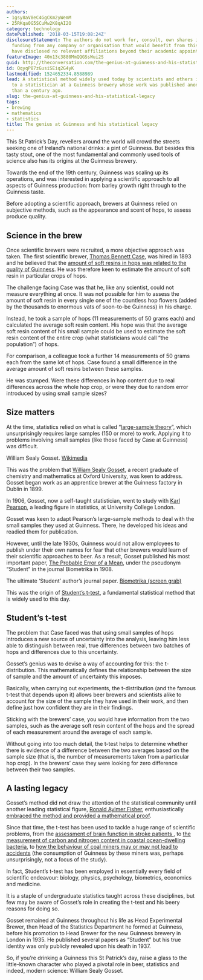```yaml
---
authors:
- 1gsy8aV8eC4GgCKm2yWemM
- 25RKqa0G5SCuMw2K8qAI2O
category: technology
datePublished: '2018-03-15T19:08:24Z'
disclosureStatement: The authors do not work for, consult, own shares in or receive
  funding from any company or organisation that would benefit from this article, and
  have disclosed no relevant affiliations beyond their academic appointment.
featureImage: 40n13c3880MmQQGSsWui2S
guid: http://theconversation.com/the-genius-at-guinness-and-his-statistical-legacy-93134
id: QqyqP87zGusiSEiq2G4yK
lastmodified: 1524652334.8588989
lead: A statistical method widely used today by scientists and others is all thanks
  to a statistician at a Guinness brewery whose work was published anonymously more
  than a century ago.
slug: the-genius-at-guinness-and-his-statistical-legacy
tags:
- brewing
- mathematics
- statistics
title: The genius at Guinness and his statistical legacy
---
```

This St Patrick’s Day, revellers around the world will crowd the streets seeking one of Ireland’s national drinks: a pint of Guinness. But besides this tasty stout, one of the most fundamental and commonly used tools of science also has its origins at the Guinness brewery.

Towards the end of the 19th century, Guinness was scaling up its operations, and was interested in applying a scientific approach to all aspects of Guinness production: from barley growth right through to the Guinness taste. 

Before adopting a scientific approach, brewers at Guinness relied on subjective methods, such as the appearance and scent of hops, to assess produce quality. 


## Science in the brew

Once scientific brewers were recruited, a more objective approach was taken. The first scientific brewer, [Thomas Bennett Case](http://pubs.rsc.org/en/Content/ArticleLanding/1942/JR/JR9420000333), was hired in 1893 and he believed that the [amount of soft resins in hops was related to the quality of Guinness](https://doi.org/10.1257/jep.22.4.199). He was therefore keen to estimate the amount of soft resin in particular crops of hops. 

The challenge facing Case was that he, like any scientist, could not measure everything at once. It was not possible for him to assess the amount of soft resin in every single one of the countless hop flowers (added by the thousands to enormous vats of soon-to-be Guinness) in his charge.

Instead, he took a sample of hops (11 measurements of 50 grams each) and calculated the average soft resin content. His hope was that the average soft resin content of his small sample could be used to estimate the soft resin content of the entire crop (what statisticians would call “the population”) of hops.

For comparison, a colleague took a further 14 measurements of 50 grams each from the same lot of hops. Case found a small difference in the average amount of soft resins between these samples. 

He was stumped. Were these differences in hop content due to real differences across the whole hop crop, or were they due to random error introduced by using small sample sizes? 

## Size matters

At the time, statistics relied on what is called “[large-sample theory](https://www.tandfonline.com/doi/abs/10.1080/00031305.1984.10483195)”, which unsurprisingly requires large samples (150 or more) to work. Applying it to problems involving small samples (like those faced by Case at Guinness) was difficult.

[](https://images.theconversation.com/files/210447/original/file-20180315-113472-pceuzb.jpg?ixlib=rb-1.1.0&q=45&auto=format&w=1000&fit=clip) William Sealy Gosset. [Wikimedia](https://commons.wikimedia.org/wiki/File:William_Sealy_Gosset.jpg)

This was the problem that [William Sealy Gosset](https://www.encyclopediaofmath.org/index.php/Gosset,_William_Sealy), a recent graduate of chemistry and mathematics at Oxford University, was keen to address. Gosset began work as an apprentice brewer at the Guinness factory in Dublin in 1899.

In 1906, Gosset, now a self-taught statistician, went to study with [Karl Pearson](https://www.encyclopediaofmath.org/index.php/Pearson,_Karl), a leading figure in statistics, at University College London. 

Gosset was keen to adapt Pearson’s large-sample methods to deal with the small samples they used at Guinness. There, he developed his ideas and readied them for publication.

However, until the late 1930s, Guinness would not allow employees to publish under their own names for fear that other brewers would learn of their scientific approaches to beer. As a result, Gosset published his most important paper, [The Probable Error of a Mean](https://doi.org/10.1093/biomet/6.1.1), under the pseudonym “Student” in the journal Biometrika in 1908.

[](https://images.theconversation.com/files/210045/original/file-20180313-30958-1d1lew2.png?ixlib=rb-1.1.0&q=45&auto=format&w=1000&fit=clip) The ultimate ‘Student’ author’s journal paper. [Biometrika (screen grab)](https://doi.org/10.1093/biomet/6.1.1)

This was the origin of [Student’s t-test](https://www.britannica.com/science/Students-t-test), a fundamental statistical method that is widely used to this day.

## Student’s t-test

The problem that Case faced was that using small samples of hops introduces a new source of uncertainty into the analysis, leaving him less able to distinguish between real, true differences between two batches of hops and differences due to this uncertainty. 

Gosset’s genius was to devise a way of accounting for this: the t-distribution. This mathematically defines the relationship between the size of sample and the amount of uncertainty this imposes.

Basically, when carrying out experiments, the t-distribution (and the famous t-test that depends upon it) allows beer brewers and scientists alike to account for the size of the sample they have used in their work, and then define just how confident they are in their findings. 

Sticking with the brewers’ case, you would have information from the two samples, such as the average soft resin content of the hops and the spread of each measurement around the average of each sample. 

Without going into too much detail, the t-test helps to determine whether there is evidence of a difference between the two averages based on the sample size (that is, the number of measurements taken from a particular hop crop). In the brewers’ case they were looking for zero difference between their two samples. 

## A lasting legacy

Gosset’s method did not draw the attention of the statistical community until another leading statistical figure, [Ronald Aylmer Fisher](https://www.encyclopediaofmath.org/index.php/Fisher,_Ronald_Aylmer), enthusiastically [embraced the method and provided a mathematical proof](https://doi.org/10.1542/peds.2005-1134). 

Since that time, the t-test has been used to tackle a huge range of scientific problems, from the [assessment of brain function in stroke patients ](https://www.ncbi.nlm.nih.gov/pubmed/8841325), to [the measurement of carbon and nitrogen content in coastal ocean-dwelling bacteria](http://aem.asm.org/content/64/9/3352), to [how the behaviour of coal miners may or may not lead to accidents](https://www.sciencedirect.com/science/article/pii/S0925753506000737) (the consumption of Guinness by these miners was, perhaps unsurprisingly, not a focus of the study).

In fact, Student’s t-test has been employed in essentially every field of scientific endeavour: biology, physics, psychology, biometrics, economics and medicine. 


It is a staple of undergraduate statistics taught across these disciplines, but few may be aware of Gosset’s role in creating the t-test and his beery reasons for doing so.

Gosset remained at Guinness throughout his life as Head Experimental Brewer, then Head of the Statistics Department he formed at Guinness, before his promotion to Head Brewer for the new Guinness brewery in London in 1935. He published several papers as “Student” but his true identity was only publicly revealed upon his death in 1937.

So, if you’re drinking a Guinness this St Patrick’s day, raise a glass to the little-known character who played a pivotal role in beer, statistics and indeed, modern science: William Sealy Gosset.